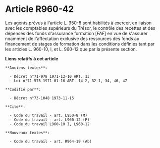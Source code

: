 # Article R960-42

Les agents prévus à l'article L. 950-8 sont habilités à exercer, en liaison avec les comptables supérieurs du Trésor, le
contrôle des recettes et des dépenses des fonds d'assurance formation [*FAF*] en vue de s'assurer noamment de l'affectation
exclusive des ressources des fonds au financement de stages de formation dans les conditions définies tant par les articles
L. 960-10, I, et L. 960-12 que par la présente section.

**Liens relatifs à cet article**

	**Anciens textes**:

	  - Décret n°71-978 1971-12-10 ART. 13
	  - Loi n°71-575 1971-01-16 ART. 14-2, 32-1, 34, 46, 47

	**Codifié par**:

	  - Décret n°73-1048 1973-11-15

	**Cite**:

	  - Code du travail - art. L950-8 (M)
	  - Code du travail - art. L960-12 (P)
	  - Code du travail L960-10 I, L960-12

	**Nouveaux textes**:

	  - Code du travail - art. R964-19 (Ab)
